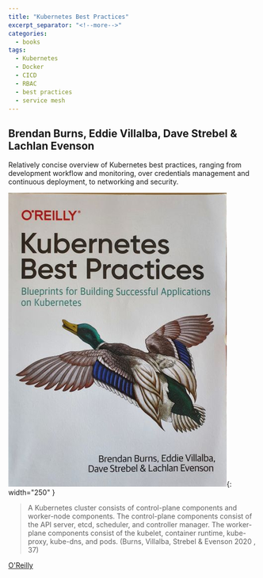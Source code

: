 ```yaml
---
title: "Kubernetes Best Practices"
excerpt_separator: "<!--more-->"
categories:
  - books
tags:
  - Kubernetes
  - Docker
  - CICD
  - RBAC
  - best practices
  - service mesh
---
```



## Brendan Burns, Eddie Villalba, Dave Strebel & Lachlan Evenson

Relatively concise overview of Kubernetes best practices, ranging from development workflow and monitoring,
over credentials management and continuous deployment, to networking and security.


![alt text](/images/book_covers/kubernetes_best_practices.jpg "Title"){: width="250" }

<!--more-->

> A Kubernetes cluster consists of control-plane components and worker-node components.
> The control-plane components consist of the API server, etcd, scheduler, and controller manager.
> The worker-plane components consist of the kubelet, container runtime, kube-proxy, kube-dns, and pods.
> (Burns, Villalba, Strebel & Evenson 2020 , 37)



[O'Reilly](https://www.oreilly.com/library/view/kubernetes-best-practices/9781492056461/)

